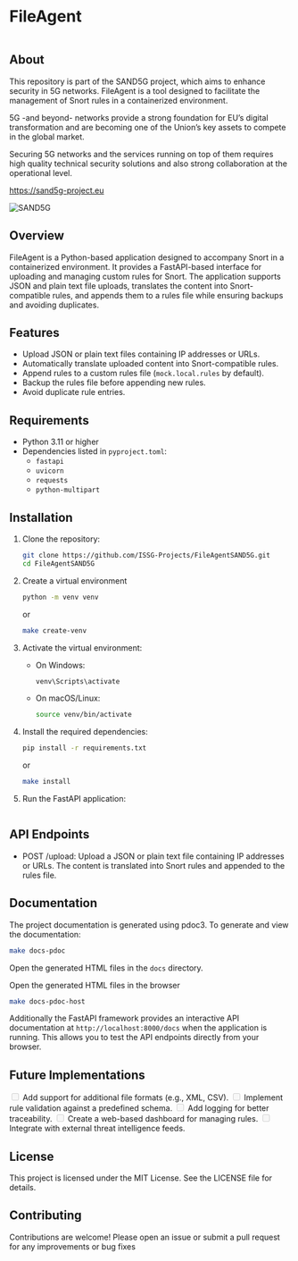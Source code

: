 # FileAgent

```toc

```

## About

This repository is part of the SAND5G project, which aims to enhance security in 5G networks. FileAgent is a tool designed to facilitate the management of Snort rules in a containerized environment.

5G -and beyond- networks provide a strong foundation for EU’s digital transformation and are becoming one of the Union’s key assets to compete in the global market.

Securing 5G networks and the services running on top of them requires high quality technical security solutions and also strong collaboration at the operational level.

https://sand5g-project.eu

![SAND5G](https://sand5g-project.eu/wp-content/uploads/2024/06/SAND5G-logo-600x137.png)

## Overview

FileAgent is a Python-based application designed to accompany Snort in a containerized environment. It provides a FastAPI-based interface for uploading and managing custom rules for Snort. The application supports JSON and plain text file uploads, translates the content into Snort-compatible rules, and appends them to a rules file while ensuring backups and avoiding duplicates.

## Features

- Upload JSON or plain text files containing IP addresses or URLs.
- Automatically translate uploaded content into Snort-compatible rules.
- Append rules to a custom rules file (`mock.local.rules` by default).
- Backup the rules file before appending new rules.
- Avoid duplicate rule entries.

## Requirements

- Python 3.11 or higher
- Dependencies listed in `pyproject.toml`:
  - `fastapi`
  - `uvicorn`
  - `requests`
  - `python-multipart`

## Installation

1. Clone the repository:

   ```bash
   git clone https://github.com/ISSG-Projects/FileAgentSAND5G.git
   cd FileAgentSAND5G
   ```

2. Create a virtual environment

   ```bash
   python -m venv venv
   ```

   or

   ```bash
   make create-venv
   ```

3. Activate the virtual environment:

   - On Windows:

     ```bash
     venv\Scripts\activate
     ```

   - On macOS/Linux:
     ```bash
     source venv/bin/activate
     ```

4. Install the required dependencies:

   ```bash
   pip install -r requirements.txt
   ```

   or

   ```bash
   make install
   ```

5. Run the FastAPI application:

   ```bash

   ```

## API Endpoints

- POST /upload: Upload a JSON or plain text file containing IP addresses or URLs. The content is translated into Snort rules and appended to the rules file.

## Documentation

The project documentation is generated using pdoc3. To generate and view the documentation:

```bash
make docs-pdoc
```

Open the generated HTML files in the `docs` directory.

Open the generated HTML files in the browser

```bash
make docs-pdoc-host
```

Additionally the FastAPI framework provides an interactive API documentation at `http://localhost:8000/docs` when the application is running. This allows you to test the API endpoints directly from your browser.

## Future Implementations

<input disabled="" type="checkbox"> Add support for additional file formats (e.g., XML, CSV).
<input disabled="" type="checkbox"> Implement rule validation against a predefined schema.
<input disabled="" type="checkbox"> Add logging for better traceability.
<input disabled="" type="checkbox"> Create a web-based dashboard for managing rules.
<input disabled="" type="checkbox"> Integrate with external threat intelligence feeds.

## License

This project is licensed under the MIT License. See the LICENSE file for details.

## Contributing

Contributions are welcome! Please open an issue or submit a pull request for any improvements or bug fixes
